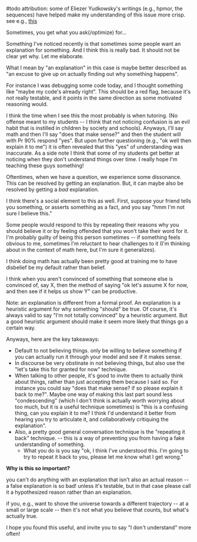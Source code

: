 #todo
attribution: some of Eliezer Yudkowsky's writings (e.g., hpmor, the sequences) have helped make my understanding of this issue more crisp. see e.g., [this](https://www.lesswrong.com/posts/5JDkW4MYXit2CquLs/your-strength-as-a-rationalist)

Sometimes, you get what you ask(/optimize) for...

Something I've noticed recently is that sometimes some people want an explanation for something. And I think this is really bad. It should not be clear yet why. Let me elaborate.

What I mean by "an explanation" in this case is maybe better described as "an excuse to give up on actually finding out why something happens".

For instance I was debugging some code today, and I thought something like "maybe my code's already right". This should be a red flag, because it's not really testable, and it points in the same direction as some motivated reasoning would.

I think the time when I see this the most probably is when tutoring.
(No offense meant to my students -- I think that not noticing confusion is an evil habit that is instilled in children by society and schools).
Anyways, I'll say math and then I'll say "does that make sense?" and then the
student will with Pr 90% respond "yes". But upon further questioning (e.g., "ok well then explain it to me") it is often revealed that this "yes" of understanding was inaccurate.
As a side note I think that some of my students get better at noticing when they don't understand things over time. I really hope I'm teaching these guys something!

Oftentimes, when we have a question, we experience some dissonance. 
This can be resolved by getting an explanation.
But, it can maybe also be resolved by getting a *bad* explanation.

I think there's a social element to this as well.
First, suppose your friend tells you something, or asserts something as a fact, and you say
"hmm I'm not sure I believe this."

Some people would respond to this by repeating their reasons why you should believe it or by feeling offended that you won't take their word for it. 
I'm probably guilty of being this person sometimes -- if something feels obvious to me, sometimes I'm reluctant to hear challenges to it (I'm thinking about in the context of math here, but I'm sure it generalizes).

I think doing math has actually been pretty good at training me to have disbelief be my default rather than belief. 

I think when you aren't convinced of something that someone else is convinced of, say X, then the method of saying "ok let's assume X for now, and then see if it helps us show Y" can be productive. 

Note: an explanation is different from a formal proof.
An explanation is a heuristic argument for why something "should" be true.
Of course, it's always valid to say "I'm not totally convinced" by a heuristic argument.
But a good heuristic argument should make it seem more likely that things go a certain way.


Anyways, here are the key takeaways:

- Default to not believing things. only be willing to believe something if you can actually run it through your model and see if it makes sense.
- In discourse be very obstinate in not believing things, but also use the "let's take this for granted for now" technique.
- When talking to other people, it's good to invite them to actually think about things, rather than just accepting them because I said so. For instance you could say "does that make sense? if so please explain it back to me?". Maybe one way of making this last part sound less "condescending"  (which I don't think is actually worth worrying about too much, but it is a useful technique sometimes) is "this is a confusing thing, can you explain it to me? I think I'd understand it better from hearing you try to articulate it, and collaboratively critiquing the explanation".
- Also, a pretty good general conversation technique is the "repeating it back" technique. -- this is a way of preventing you from having a fake understanding of something.
	- What you do is you say "ok, I think I've understood this. I'm going to try to repeat it back to you, please let me know what I get wrong."


**Why is this so important?**

you can't do anything with an explanation that isn't also an actual reason -- a false explanation is so bad! unless it's testable, but in that case please call it a hypothesized reason rather than an explanation.

if you, e.g., want to shove the universe towards a different trajectory -- at a small or large scale -- then it's not what you believe that counts, but what's actually true.

I hope you found this useful, and invite you to say "I don't understand" more often!